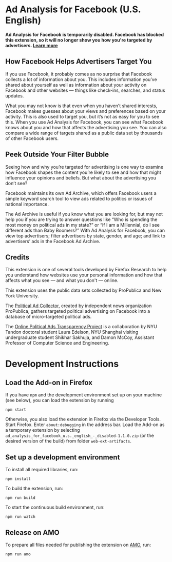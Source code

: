 # Ad Analysis for Facebook (U.S. English)

**Ad Analysis for Facebook is temporarily disabled. Facebook has blocked this extension, so it will no longer show you how you're targeted by advertisers. [Learn more](https://blog.mozilla.org/blog/2019/01/31/mozilla-raises-concerns-over-facebooks-lack-of-transparency/)**

## How Facebook Helps Advertisers Target You

If you use Facebook, it probably comes as no surprise that Facebook collects a lot of information about you. This includes information you’ve shared about yourself as well as information about your activity on Facebook and other websites — things like check-ins, searches, and status updates.

What you may not know is that even when you haven’t shared interests, Facebook makes guesses about your views and preferences based on your activity. This is also used to target you, but it’s not as easy for you to see this. When you use Ad Analysis for Facebook, you can see what Facebook knows about you and how that affects the advertising you see. You can also compare a wide range of targets shared as a public data set by thousands of other Facebook users.

## Peek Outside Your Filter Bubble

Seeing how and why you’re targeted for advertising is one way to examine how Facebook shapes the content you’re likely to see and how that might influence your opinions and beliefs. But what about the advertising you don’t see?

Facebook maintains its own Ad Archive, which offers Facebook users a simple keyword search tool to view ads related to politics or issues of national importance.

The Ad Archive is useful if you know what you are looking for, but may not help you if you are trying to answer questions like “Who is spending the most money on political ads in my state?” or “If I am a Millennial, do I see different ads than Baby Boomers?” With Ad Analysis for Facebook, you can view top advertisers; filter advertisers by state, gender, and age; and link to advertisers’ ads in the Facebook Ad Archive.

## Credits

This extension is one of several tools developed by Firefox Research to help you understand how websites use your personal information and how that affects what you see — and what you don't — online.

This extension uses the public data sets collected by ProPublica and New York University.

The [Political Ad Collector](http://projects.propublica.org/facebook-ads/), created by independent news organization ProPublica, gathers targeted political advertising on Facebook into a database of micro-targeted political ads.

The [Online Political Ads Transparency Project](https://engineering.nyu.edu/online-political-ads-transparency-project/) is a collaboration by NYU Tandon doctoral student Laura Edelson, NYU Shanghai visiting undergraduate student Shikhar Sakhuja, and Damon McCoy, Assistant Professor of Computer Science and Engineering.

# Development Instructions 

## Load the Add-on in Firefox

If you have `npm` and the development environment set up on your machine (see below), you can load the extension by running

```
npm start
```

Otherwise, you also load the extension in Firefox via the Developer Tools. Start Firefox. Enter `about:debugging` in the address bar. Load the Add-on as a temporary extension by selecting `ad_analysis_for_facebook_u.s._english_-_disabled-1.1.0.zip` (or the desired version of the build) from folder `web-ext-artifacts`.

## Set up a development environment

To install all required libraries, run:
```
npm install
```

To build the extension, run:
```
npm run build
```

To start the continuous build environment, run:
```
npm run watch
```

## Release on AMO

To prepare all files needed for publishing the extension on [AMO](https://addons.mozilla.org), run:
```
npm run amo
```
